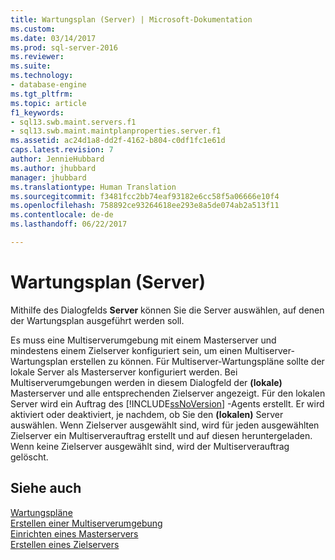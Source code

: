 ```yaml
---
title: Wartungsplan (Server) | Microsoft-Dokumentation
ms.custom: 
ms.date: 03/14/2017
ms.prod: sql-server-2016
ms.reviewer: 
ms.suite: 
ms.technology:
- database-engine
ms.tgt_pltfrm: 
ms.topic: article
f1_keywords:
- sql13.swb.maint.servers.f1
- sql13.swb.maint.maintplanproperties.server.f1
ms.assetid: ac24d1a8-dd2f-4162-b804-c0df1fc1e61d
caps.latest.revision: 7
author: JennieHubbard
ms.author: jhubbard
manager: jhubbard
ms.translationtype: Human Translation
ms.sourcegitcommit: f3481fcc2bb74eaf93182e6cc58f5a06666e10f4
ms.openlocfilehash: 758892ce93264618ee293e8a5de074ab2a513f11
ms.contentlocale: de-de
ms.lasthandoff: 06/22/2017

---
```

# <a name="maintenance-plan-servers"></a>Wartungsplan (Server)
  Mithilfe des Dialogfelds **Server** können Sie die Server auswählen, auf denen der Wartungsplan ausgeführt werden soll.  
  
 Es muss eine Multiserverumgebung mit einem Masterserver und mindestens einem Zielserver konfiguriert sein, um einen Multiserver-Wartungsplan erstellen zu können. Für Multiserver-Wartungspläne sollte der lokale Server als Masterserver konfiguriert werden. Bei Multiserverumgebungen werden in diesem Dialogfeld der **(lokale)** Masterserver und alle entsprechenden Zielserver angezeigt. Für den lokalen Server wird ein Auftrag des [!INCLUDE[ssNoVersion](../../includes/ssnoversion-md.md)] -Agents erstellt. Er wird aktiviert oder deaktiviert, je nachdem, ob Sie den **(lokalen)** Server auswählen. Wenn Zielserver ausgewählt sind, wird für jeden ausgewählten Zielserver ein Multiserverauftrag erstellt und auf diesen heruntergeladen. Wenn keine Zielserver ausgewählt sind, wird der Multiserverauftrag gelöscht.  
  
## <a name="see-also"></a>Siehe auch  
 [Wartungspläne](../../relational-databases/maintenance-plans/maintenance-plans.md)   
 [Erstellen einer Multiserverumgebung](http://msdn.microsoft.com/library/edc2b60d-15da-40a1-8ba3-f1d473366ee6)   
 [Einrichten eines Masterservers](http://msdn.microsoft.com/library/05739a73-1fdf-4d9d-92a6-70f328380322)   
 [Erstellen eines Zielservers](http://msdn.microsoft.com/library/13aabe2d-67fe-4c67-8d49-2928dd705b7a)  
  
  
